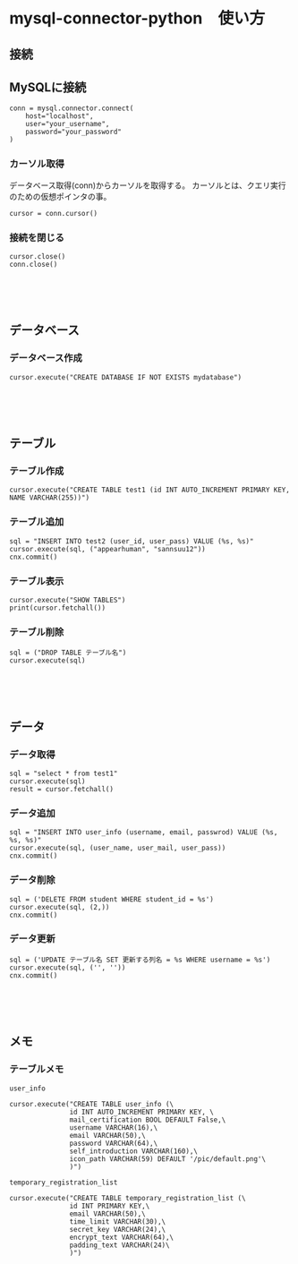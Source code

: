 # mysql-connector-python　使い方
## 接続
## MySQLに接続
```
conn = mysql.connector.connect(
    host="localhost",
    user="your_username",
    password="your_password"
)
```
### カーソル取得
データベース取得(conn)からカーソルを取得する。
カーソルとは、クエリ実行のための仮想ポインタの事。
```
cursor = conn.cursor()
```

### 接続を閉じる
```
cursor.close()
conn.close()
```
<br><br><br>
## データベース
### データベース作成
```
cursor.execute("CREATE DATABASE IF NOT EXISTS mydatabase")
```
<br><br><br>
## テーブル
### テーブル作成
```
cursor.execute("CREATE TABLE test1 (id INT AUTO_INCREMENT PRIMARY KEY, NAME VARCHAR(255))")
```

### テーブル追加
```
sql = "INSERT INTO test2 (user_id, user_pass) VALUE (%s, %s)"
cursor.execute(sql, ("appearhuman", "sannsuu12"))
cnx.commit()
```

### テーブル表示
```
cursor.execute("SHOW TABLES")
print(cursor.fetchall())
```

### テーブル削除
```
sql = ("DROP TABLE テーブル名")
cursor.execute(sql)
```
<br><br><br>
## データ
### データ取得
```
sql = "select * from test1"
cursor.execute(sql)
result = cursor.fetchall()
```

### データ追加
```
sql = "INSERT INTO user_info (username, email, passwrod) VALUE (%s, %s, %s)"
cursor.execute(sql, (user_name, user_mail, user_pass))
cnx.commit()
```

### データ削除
```
sql = ('DELETE FROM student WHERE student_id = %s')
cursor.execute(sql, (2,))
cnx.commit()
```

### データ更新
```
sql = ('UPDATE テーブル名 SET 更新する列名 = %s WHERE username = %s')
cursor.execute(sql, ('', ''))
cnx.commit()
```
<br><br><br>
## メモ
### テーブルメモ
`user_info`
```
cursor.execute("CREATE TABLE user_info (\
               id INT AUTO_INCREMENT PRIMARY KEY, \
               mail_certification BOOL DEFAULT False,\
               username VARCHAR(16),\
               email VARCHAR(50),\
               password VARCHAR(64),\
               self_introduction VARCHAR(160),\
               icon_path VARCHAR(59) DEFAULT '/pic/default.png'\
               )")
```

`temporary_registration_list`
```
cursor.execute("CREATE TABLE temporary_registration_list (\
               id INT PRIMARY KEY,\
               email VARCHAR(50),\
               time_limit VARCHAR(30),\
               secret_key VARCHAR(24),\
               encrypt_text VARCHAR(64),\
               padding_text VARCHAR(24)\
               )")
```